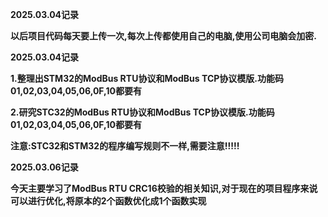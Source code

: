 **2025.03.04记录**

**以后项目代码每天要上传一次,每次上传都使用自己的电脑,使用公司电脑会加密.**



**2025.03.04记录**

**1.整理出STM32的ModBus RTU协议和ModBus TCP协议模版.功能码01,02,03,04,05,06,0F,10都要有**

**2.研究STC32的ModBus RTU协议和ModBus TCP协议模版.功能码01,02,03,04,05,06,0F,10都要有**

**注意:STC32和STM32的程序编写规则不一样,需要注意!!!!!**



**2025.03.06记录**

**今天主要学习了ModBus RTU CRC16校验的相关知识,对于现在的项目程序来说可以进行优化,将原本的2个函数优化成1个函数实现**